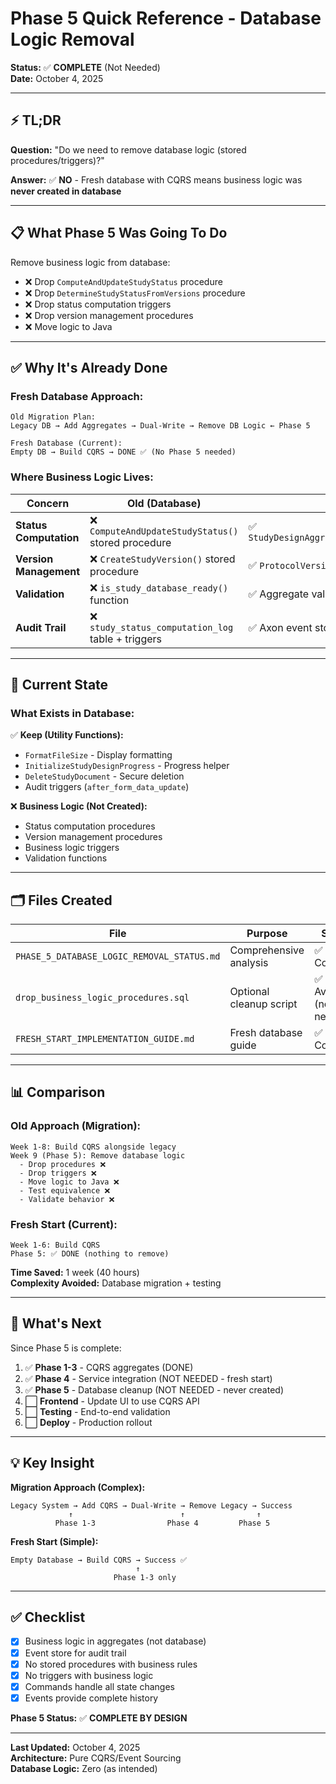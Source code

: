 # Phase 5 Quick Reference - Database Logic Removal

**Status:** ✅ **COMPLETE** (Not Needed)  
**Date:** October 4, 2025

---

## ⚡ **TL;DR**

**Question:** "Do we need to remove database logic (stored procedures/triggers)?"

**Answer:** ✅ **NO** - Fresh database with CQRS means business logic was **never created in database**

---

## 📋 **What Phase 5 Was Going To Do**

Remove business logic from database:
- ❌ Drop `ComputeAndUpdateStudyStatus` procedure
- ❌ Drop `DetermineStudyStatusFromVersions` procedure
- ❌ Drop status computation triggers
- ❌ Drop version management procedures
- ❌ Move logic to Java

---

## ✅ **Why It's Already Done**

### **Fresh Database Approach:**
```
Old Migration Plan:
Legacy DB → Add Aggregates → Dual-Write → Remove DB Logic ← Phase 5

Fresh Database (Current):
Empty DB → Build CQRS → DONE ✅ (No Phase 5 needed)
```

### **Where Business Logic Lives:**

| Concern | Old (Database) | New (CQRS) |
|---------|---------------|-----------|
| **Status Computation** | ❌ `ComputeAndUpdateStudyStatus()` stored procedure | ✅ `StudyDesignAggregate.handle(UpdateStudyArmCommand)` |
| **Version Management** | ❌ `CreateStudyVersion()` stored procedure | ✅ `ProtocolVersionAggregate` commands |
| **Validation** | ❌ `is_study_database_ready()` function | ✅ Aggregate validation in command handlers |
| **Audit Trail** | ❌ `study_status_computation_log` table + triggers | ✅ Axon event store (`domain_event_entry`) |

---

## 🎯 **Current State**

### **What Exists in Database:**

✅ **Keep (Utility Functions):**
- `FormatFileSize` - Display formatting
- `InitializeStudyDesignProgress` - Progress helper
- `DeleteStudyDocument` - Secure deletion
- Audit triggers (`after_form_data_update`)

❌ **Business Logic (Not Created):**
- Status computation procedures
- Version management procedures
- Business logic triggers
- Validation functions

---

## 🗂️ **Files Created**

| File | Purpose | Status |
|------|---------|--------|
| `PHASE_5_DATABASE_LOGIC_REMOVAL_STATUS.md` | Comprehensive analysis | ✅ Complete |
| `drop_business_logic_procedures.sql` | Optional cleanup script | ✅ Available (not needed) |
| `FRESH_START_IMPLEMENTATION_GUIDE.md` | Fresh database guide | ✅ Complete |

---

## 📊 **Comparison**

### **Old Approach (Migration):**
```
Week 1-8: Build CQRS alongside legacy
Week 9 (Phase 5): Remove database logic
  - Drop procedures ❌
  - Drop triggers ❌
  - Move logic to Java ❌
  - Test equivalence ❌
  - Validate behavior ❌
```

### **Fresh Start (Current):**
```
Week 1-6: Build CQRS
Phase 5: ✅ DONE (nothing to remove)
```

**Time Saved:** 1 week (40 hours)  
**Complexity Avoided:** Database migration + testing

---

## 🚀 **What's Next**

Since Phase 5 is complete:

1. ✅ **Phase 1-3** - CQRS aggregates (DONE)
2. ✅ **Phase 4** - Service integration (NOT NEEDED - fresh start)
3. ✅ **Phase 5** - Database cleanup (NOT NEEDED - never created)
4. ⬜ **Frontend** - Update UI to use CQRS API
5. ⬜ **Testing** - End-to-end validation
6. ⬜ **Deploy** - Production rollout

---

## 💡 **Key Insight**

**Migration Approach (Complex):**
```
Legacy System → Add CQRS → Dual-Write → Remove Legacy → Success
             ↑                        ↑                ↑
          Phase 1-3                Phase 4         Phase 5
```

**Fresh Start (Simple):**
```
Empty Database → Build CQRS → Success ✅
                            ↑
                       Phase 1-3 only
```

---

## ✅ **Checklist**

- [x] Business logic in aggregates (not database)
- [x] Event store for audit trail
- [x] No stored procedures with business rules
- [x] No triggers with business logic
- [x] Commands handle all state changes
- [x] Events provide complete history

**Phase 5 Status:** ✅ **COMPLETE BY DESIGN**

---

**Last Updated:** October 4, 2025  
**Architecture:** Pure CQRS/Event Sourcing  
**Database Logic:** Zero (as intended)
